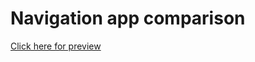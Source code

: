 # Navigation app comparison

[Click here for preview](https://githubpreview.github.io/html.html?user=geirs73&repo=renault-scenic-electric&branch=main&file=NavigationApp.html)